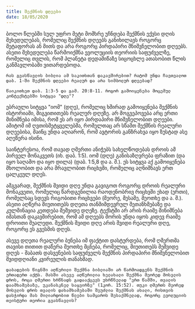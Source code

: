 ```yaml
---
title: შექმნის დღეები
date: 18/05/2020
---
```


ბოლო წლებში სულ უფრო მეტი მომხრე უჩნდება შექმნის ექვსი დღის შეხედულებას, რომელიც შექმნის დღეებს განიხილავს როგორც მეტაფორას ან მითს და არა როგორც პირდაპირი მნიშვნელობით დღეებს. ასეთი შეხედულება წარმოიქმნა ევოლუციის თეორიის საფუძველზე, რომელიც თვლის, რომ პლანეტა დედამიწაზე სიცოცხლე ათასობით წლის განმავლობაში ვითარდებოდა. 

`რას გვასწავლის ბიბლია ამ საკითხთან დაკავშირებით? რატომ უნდა ჩავთვალოთ დაბ. 1-ში შექმნის დღეები რეალურ და არა სიმბოლურ დღეებად?`

`წაიკითხეთ დაბ. 1:3-5 და გამ. 20:8-11. როგორ გამოიყენება მოცემულ კონტექსტებში სიტყვა "დღე"?`

ებრაული სიტყვა "იომ" (დღე), რომელიც ხშირად გამოიყენება შექმნის ისტორიაში, მიგვითითებს რეალურ დღეზე. არ მოგვეპოვება არც ერთი მინიშნება იმისა, რომ ეს არ იყო პირდაპირი მნიშვნელობით დღეები. ამიტომ იმ ღვთისმეტყველებმა, რომელთაც არ სწამთ შექმნის რეალური დღეებისა, მაინც უნდა აღიარონ, რომ ავტორის განზრახვა იყო ზუსტად ასე აღეწერა ისინი.

საინტერესოა, რომ თავად ღმერთი ანიჭებს სახელწოდებას დროის ამ პირველ მონაკვეთს (იხ. დაბ. 1:5). იომ (დღე) განისაზღვრება ფრაზით (და იყო საღამო და იყო დილა) (დაბ. 1:5,8 და ა. შ.). ეს სიტყვა აქ გამოიყენება მხოლობით და არა მრავლობით რიცხვში, რომელიც აღნიშნავს ერთ ცალკეულ დღეს.

ამგვარად, შექმნის შვიდი დღე უნდა გავიგოთ როგორც დროის რეალური მონაკვეთი, რომელიც წარდგენილია რაოდენობრივ რიცხვში ეხად (ერთი), რომელსაც სდევს რიგობითი რიცხვები (მეორე, მესამე, მეოთხე და ა. შ.). ასეთი აღწერა მიუთითებს დღეთა თანმიმდევრულ შეთანხმებაზე და კულმინაცია კეთდება მეშვიდე დღეზე. ტექსტში არ არის რაიმე მინიშნება იმასთან დაკავშირებით, რომ ამ დღეებს შორის უნდა იყოს კიდევ რაიმე დროითი შუალედი. შექმნის შვიდი დღე არის შვიდი რეალური დღე, როგორც ეს გვესმის დღეს.

ასევე დღეთა რეალური ბუნება იმ ფაქტით დასტურდება, რომ ღმერთმა თავისი თითით დაწერა მეოთხე მცნება, რომელიც, მიუთითებს მეშვიდე დღეს - შაბათს დასვენების საფუძველს შექმნის პირდაპირი მნიშვნელობით შვიდდღიანი კვირეულის თანახმად.

`დაბადების წიგნში აღწერილი შექმნა ბიბლიაში არ წარმოადგენს შექმნის ერთადერთ აქტს. მასში ასევე აღწერილია ხელახალი შექმნა მეორედ მოსვლის დროს, როცა ღმერთი ხრწნადს გადააქცევს უხრწნელად "ერთ წამში, თვალის დაამხამებაზე, უკანასკნელ საყვირზე" (1კორ. 15:52). თუკი ღმერთს მეორედ მოსვლის დროს თვალის დახამხამებაში შეუძლია შექმნას ახალი, რისთვის დასჭირდა მას მილიარდობით წლები სამყაროს შესაქმნელად, როგორც ევოლუციის თეისტური თეორია გვასწავლის?`